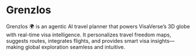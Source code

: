 # Grenzlos
Grenzlos 🌍 is an agentic AI travel planner that powers VisaVerse’s 3D globe with real-time visa intelligence. It personalizes travel freedom maps, suggests routes, integrates flights, and provides smart visa insights—making global exploration seamless and intuitive.
